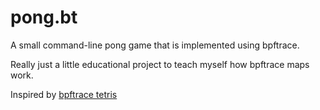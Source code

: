 # pong.bt

A small command-line pong game that is implemented using bpftrace.

Really just a little educational project to teach myself how bpftrace maps work.

Inspired by [bpftrace tetris](https://github.com/mmisono/bpftrace-tetris)
